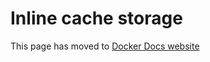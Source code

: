 # Inline cache storage

This page has moved to [Docker Docs website](https://docs.docker.com/build/building/cache/backends/inline)
